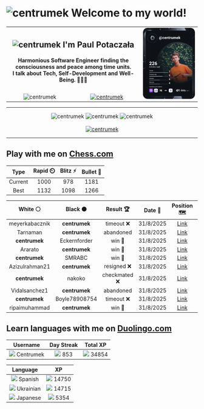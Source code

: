<h1>
  <img
    src="https://emojis.slackmojis.com/emojis/images/1531849430/4246/blob-sunglasses.gif"
    width="30"
    alt="centrumek"
  />
  Welcome to my world!
</h1>

<table>
  <tbody>
    <tr>
      <td align="center" width="70%" colspan="2">
        <h2>
          <img
            src="https://raw.githubusercontent.com/MartinHeinz/MartinHeinz/master/wave.gif"
            width="30px"
            alt="centrumek"
          />
          I'm Paul Potaczała
        </h2>
        <h4>
          Harmonious Software Engineer finding the consciousness and peace among time units.
          <br/>
          I talk about Tech, Self-Development and Well-Being. 🌿🧘🚀
        </h4>
      </td>
      <td width="30%" rowspan="2">
        <a href="https://app.daily.dev/centrumek">
          <img
            src="./devcard.svg"
            alt="centrumek"
          />
        </a>
      </td>
    </tr>
    <tr align="center">
      <td>
        <img
          src="https://komarev.com/ghpvc/?username=centrumek&label=visitors&color=0e75b6&style=flat"
          alt="centrumek"
        >
      </td>
      <td>
        <a href="https://stackoverflow.com/users/14496012/centrumek">
          <img
            src="https://stackoverflow.com/users/flair/14496012.png?theme=dark"
            alt="centrumek"
          >
        </a>
      </td>
    </tr>
  </tbody>
</table>

---
<div align="center">
  <img 
    src="https://github-readme-stats.vercel.app/api?username=centrumek&show_icons=true&count_private=true&theme=dark&hide_border=true&hide=issues,contribs&bg_color=00000000"
    alt="centrumek"
  />
  <img
    src="https://github-readme-stats.vercel.app/api/top-langs/?username=centrumek&layout=compact&hide_border=true&theme=dark&bg_color=00000000&langs_count=6&exclude_repo=air-statistic-app"
    alt="centrumek"
  />
  <img 
    src="https://github-readme-streak-stats.herokuapp.com?user=centrumek&theme=dark&hide_border=true&background=FFFFFF00"
    alt="centrumek"
  />
  <br/>
  <br/>
  <a href="https://www.buymeacoffee.com/centrumek">
    <img
      src="https://cdn.buymeacoffee.com/buttons/v2/default-orange.png"
      height="50"
      width="210"
      alt="centrumek"
    />
  </a>
</div>

---

## Play with me on [Chess.com](https://www.chess.com/member/centrumek)

<div align="center">
<!--START_SECTION:chessStats-->
<!-- Automatically generated with https://github.com/Balastrong/chess-stats-action -->

| Type | Rapid ⏲️ | Blitz ⚡ | Bullet 🔫 |
|:---:|:---:|:---:|:---:|
| Current | 1000 | 978 | 1181 |
| Best | 1132 | 1098 | 1266 |

| White ⚪ | Black ⚫ | Result 🏆 | Date 📅 | Position 🗺️ | Type 🕕 |
|:---:|:---:|:---:|:---:|:---:|:---:|
| meyerkabacznik | **centrumek** | timeout ❌ | 31/8/2025 | <a href="http://www.ee.unb.ca/cgi-bin/tervo/fen.pl?select=r2r4/8/1p1kQ3/p3pB2/P5p1/3P4/1P3PPP/R4RK1 b - - 0 32">Link</a> | Blitz |
| Tarnaman | **centrumek** | abandoned  | 31/8/2025 | <a href="http://www.ee.unb.ca/cgi-bin/tervo/fen.pl?select=rn3Qnr/ppk3pp/2p5/3pP3/8/8/PPP2PPP/RNB2RK1 b - - 0 14">Link</a> | Blitz |
| **centrumek** | Eckernforder | win 🥇 | 31/8/2025 | <a href="http://www.ee.unb.ca/cgi-bin/tervo/fen.pl?select=3rkb1r/p1Qp4/1p4Bp/1R1Np1p1/8/4BKP1/7q/2R5 b - - 4 33">Link</a> | Blitz |
| Ararato | **centrumek** | win 🥇 | 31/8/2025 | <a href="http://www.ee.unb.ca/cgi-bin/tervo/fen.pl?select=8/4k3/p2pb3/1p3q1p/P5p1/1P6/2P2rPP/b3Q2K w - - 0 31">Link</a> | Blitz |
| **centrumek** | SMRABC | win 🥇 | 31/8/2025 | <a href="http://www.ee.unb.ca/cgi-bin/tervo/fen.pl?select=2R3k1/4R2p/1p4p1/3p4/1B1qn3/PK2p3/8/8 b - - 2 38">Link</a> | Blitz |
| Azizulrahman21 | **centrumek** | resigned ❌ | 31/8/2025 | <a href="http://www.ee.unb.ca/cgi-bin/tervo/fen.pl?select=r3kb1r/2p3pp/p2p4/3Pp3/QpP5/P2P3P/1P3PP1/R1B2RK1 b kq - 0 16">Link</a> | Blitz |
| **centrumek** | nakoko | checkmated ❌ | 31/8/2025 | <a href="http://www.ee.unb.ca/cgi-bin/tervo/fen.pl?select=r3kr2/1pp2p2/p6p/4PQ1p/1P3P2/P2Pb2P/1B2P3/3RK1q1 w q - 0 24">Link</a> | Blitz |
| Vidalsanchez1 | **centrumek** | abandoned  | 31/8/2025 | <a href="http://www.ee.unb.ca/cgi-bin/tervo/fen.pl?select=8/1k1r3p/7P/5PR1/2RPp1P1/4P3/1K6/5B2 b - - 0 39">Link</a> | Blitz |
| **centrumek** | Boyle78908754 | timeout ❌ | 31/8/2025 | <a href="http://www.ee.unb.ca/cgi-bin/tervo/fen.pl?select=8/p5p1/8/7p/8/1P1N3r/PKP1k3/8 w - - 0 38">Link</a> | Blitz |
| ripaimuhammad | **centrumek** | win 🥇 | 31/8/2025 | <a href="http://www.ee.unb.ca/cgi-bin/tervo/fen.pl?select=rn1qk1n1/ppp5/3pbpr1/4p2p/4P3/N1PP1P2/PP4P1/R3KBNR w KQq - 0 12">Link</a> | Blitz |

<!--END_SECTION:chessStats-->
</div>

## Learn languages with me on [Duolingo.com](https://www.duolingo.com/profile/Centrumek)

<div align="center">
<!--START_SECTION:duolingoStats-->
<!-- Automatically generated with https://github.com/centrumek/duolingo-readme-stats-->

| Username | Day Streak | Total XP |
|:---:|:---:|:---:|
| <img src="https://raw.githubusercontent.com/centrumek/duolingo-readme-stats/main/assets/duolingo.png" height="12"> Centrumek | <img src="https://raw.githubusercontent.com/centrumek/duolingo-readme-stats/main/assets/streakinactive.svg" height="12"> 853 | <img src="https://raw.githubusercontent.com/centrumek/duolingo-readme-stats/main/assets/xp.svg" height="12"> 34854 |

| Language | XP |
|:---:|:---:|
| <img src="https://raw.githubusercontent.com/centrumek/duolingo-readme-stats/main/assets/langs/spanish.svg" height="12"> Spanish | <img src="https://raw.githubusercontent.com/centrumek/duolingo-readme-stats/main/assets/xp.svg" height="12"> 14750 |
| <img src="https://raw.githubusercontent.com/centrumek/duolingo-readme-stats/main/assets/langs/ukrainian.svg" height="12"> Ukrainian | <img src="https://raw.githubusercontent.com/centrumek/duolingo-readme-stats/main/assets/xp.svg" height="12"> 14715 |
| <img src="https://raw.githubusercontent.com/centrumek/duolingo-readme-stats/main/assets/langs/japanese.svg" height="12"> Japanese | <img src="https://raw.githubusercontent.com/centrumek/duolingo-readme-stats/main/assets/xp.svg" height="12"> 5354 |

<!--END_SECTION:duolingoStats-->
</div>
<!--
**centrumek/centrumek** is a ✨ _special_ ✨ repository because its `README.md` (this file) appears on your GitHub profile.

Here are some ideas to get you started:

- 🔭 I’m currently working on ...
- 🌱 I’m currently learning ...
- 👯 I’m looking to collaborate on ...
- 🤔 I’m looking for help with ...
- 💬 Ask me about ...
- 📫 How to reach me: ...
- 😄 Pronouns: ...
- ⚡ Fun fact: ...
-->
